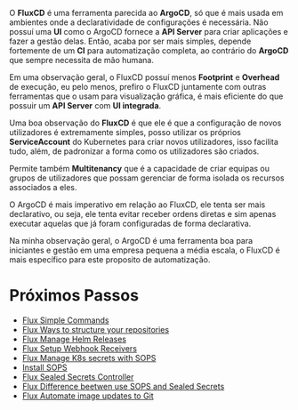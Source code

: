 O **FluxCD** é uma ferramenta parecida ao **ArgoCD**, só que é mais usada em ambientes onde a declaratividade de configurações é necessária. Não possuí uma **UI** como o ArgoCD fornece a **API Server** para criar aplicações e fazer a gestão delas. Então, acaba por ser mais simples, depende fortemente de um **CI** para automatização completa, ao contrário do **ArgoCD** que sempre necessita de mão humana.

Em uma observação geral, o FluxCD possuí menos **Footprint** e **Overhead** de execução, eu pelo menos, prefiro o FluxCD juntamente com outras ferramentas que o usam para visualização gráfica, é mais eficiente do que possuir um **API Server** com **UI integrada**.

Uma boa observação do **FluxCD** é que ele é que a configuração de novos utilizadores é extremamente simples, posso utilizar os próprios **ServiceAccount** do Kubernetes para criar novos utilizadores, isso facilita tudo, além, de padronizar a forma como os utilizadores são criados.

Permite também **Multitenancy** que é a capacidade de criar equipas ou grupos de utilizadores que possam gerenciar de forma isolada os recursos associados a eles.

O ArgoCD é mais imperativo em relação ao FluxCD, ele tenta ser mais declarativo, ou seja, ele tenta evitar receber ordens diretas e sim apenas executar aquelas que já foram configuradas de forma declarativa.

Na minha observação geral, o ArgoCD é uma ferramenta boa para iniciantes e gestão em uma empresa pequena a média escala, o FluxCD é mais específico para este proposito de automatização.

# Próximos Passos

* [Flux Simple Commands](Flux%20Simple%20Commands.md)
* [Flux Ways to structure your repositories](Flux%20Ways%20to%20structure%20your%20repositories.md)
* [Flux Manage Helm Releases](Flux%20Manage%20Helm%20Releases.md)
* [Flux Setup Webhook Receivers](Flux%20Setup%20Webhook%20Receivers.md)
* [Flux Manage K8s secrets with SOPS](Flux%20Manage%20K8s%20secrets%20with%20SOPS.md)
* [Install SOPS](Install%20SOPS.md)
* [Flux Sealed Secrets Controller](Flux%20Sealed%20Secrets%20Controller.md)
* [Flux Difference beetwen use SOPS and Sealed Secrets](Flux%20Difference%20beetwen%20use%20SOPS%20and%20Sealed%20Secrets.md)
* [Flux Automate image updates to Git](Flux%20Automate%20image%20updates%20to%20Git.md)





